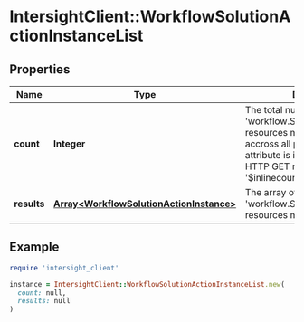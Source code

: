 # IntersightClient::WorkflowSolutionActionInstanceList

## Properties

| Name | Type | Description | Notes |
| ---- | ---- | ----------- | ----- |
| **count** | **Integer** | The total number of &#39;workflow.SolutionActionInstance&#39; resources matching the request, accross all pages. The &#39;Count&#39; attribute is included when the HTTP GET request includes the &#39;$inlinecount&#39; parameter. | [optional] |
| **results** | [**Array&lt;WorkflowSolutionActionInstance&gt;**](WorkflowSolutionActionInstance.md) | The array of &#39;workflow.SolutionActionInstance&#39; resources matching the request. | [optional] |

## Example

```ruby
require 'intersight_client'

instance = IntersightClient::WorkflowSolutionActionInstanceList.new(
  count: null,
  results: null
)
```

